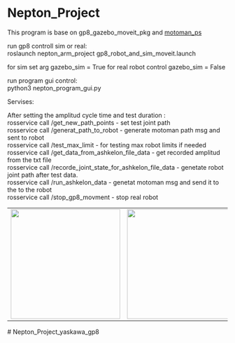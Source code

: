 # Nepton_Project

This program is base on gp8_gazebo_moveit_pkg and [motoman_ps](https://github.com/MaxorPaxor/motoman_ps])


run gp8 controll sim or real:</br>
roslaunch nepton_arm_project gp8_robot_and_sim_moveit.launch </br>

for sim set arg gazebo_sim = True for real robot control gazebo_sim = False</br>

run program gui control:</br>
python3 nepton_program_gui.py</br>


Servises:</br>

After setting the amplitud cycle time and test duration :</br>
rosservice call /get_new_path_points - set test joint path</br>
rosservice call /generat_path_to_robot - generate motoman path msg and sent to robot</br>
rosservice call /test_max_limit - for testing max robot limits if needed</br>
rosservice call /get_data_from_ashkelon_file_data - get recorded amplitud from the txt file</br>
rosservice call /recorde_joint_state_for_ashkelon_file_data - genetate robot joint path after test data.</br>
rosservice call /run_ashkelon_data - genetat motoman msg and send it to the to the robot</br>
rosservice call /stop_gp8_movment - stop real robot</br>

<table>
  <tr>
    <td align="center">
    <!-- <caption>Gazebo Simulation</caption> -->
      <img align=center width=250 src="gazebo_sim_ashkelon_data.mp4" />
      <br/>
    </td>
    <td align="center">
    <!-- <caption>GUI Program Example</caption> -->
      <img align=center width=250 src="gui_program_example_1.mp4" /> 
      <br/>
    </td>
    <td align="center">
    <!-- <caption>Run Ashkelon Test</caption> -->
      <img align=center width=250 src="run_ashkelon_test_1.mp4" /> 
      <br/>
    </td>
  </tr>
</table># Nepton_Project_yaskawa_gp8
